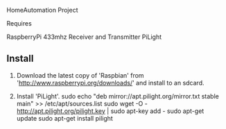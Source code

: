 HomeAutomation Project

Requires

RaspberryPi
433mhz Receiver and Transmitter
PiLight

Install
-------

1. Download the latest copy of 'Raspbian' from 'http://www.raspberrypi.org/downloads/' and install to an sdcard.

2. Install 'PiLight'.
	sudo echo "deb mirror://apt.pilight.org/mirror.txt stable main" >> /etc/apt/sources.list
	sudo wget -O - http://apt.pilight.org/pilight.key | sudo apt-key add -
	sudo apt-get update
	sudo apt-get install pilight

